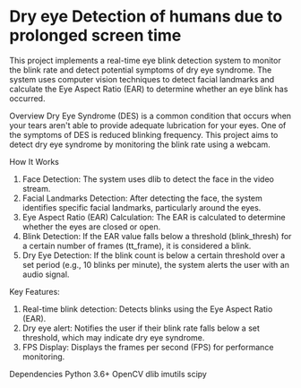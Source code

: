 # Dry eye Detection of humans due to prolonged screen time 

This project implements a real-time eye blink detection system to monitor the blink rate and detect potential symptoms of dry eye syndrome. The system uses computer vision techniques to detect facial landmarks and calculate the Eye Aspect Ratio (EAR) to determine whether an eye blink has occurred.


Overview
Dry Eye Syndrome (DES) is a common condition that occurs when your tears aren't able to provide adequate lubrication for your eyes. One of the symptoms of DES is reduced blinking frequency. This project aims to detect dry eye syndrome by monitoring the blink rate using a webcam.

How It Works
1) Face Detection: The system uses dlib to detect the face in the video stream.
2) Facial Landmarks Detection: After detecting the face, the system identifies specific facial landmarks, particularly around the eyes.
3) Eye Aspect Ratio (EAR) Calculation: The EAR is calculated to determine whether the eyes are closed or open.
4) Blink Detection: If the EAR value falls below a threshold (blink_thresh) for a certain number of frames (tt_frame), it is considered a blink.
5) Dry Eye Detection: If the blink count is below a certain threshold over a set period (e.g., 10 blinks per minute), the system alerts the user with an audio signal.

Key Features:
1) Real-time blink detection: Detects blinks using the Eye Aspect Ratio (EAR).
2) Dry eye alert: Notifies the user if their blink rate falls below a set threshold, which may indicate dry eye syndrome.
3) FPS Display: Displays the frames per second (FPS) for performance monitoring.

Dependencies
Python 3.6+
OpenCV
dlib
imutils
scipy


